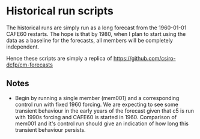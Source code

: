 Historical run scripts
============================================================================

The historical runs are simply run as a long forecast from the 1960-01-01 CAFE60 restarts. The hope is that by 1980, when I plan to start using the data as a baseline for the forecasts, all members will be completely independent. 

Hence these scripts are simply a replica of https://github.com/csiro-dcfp/cm-forecasts


Notes
----------------------------------------------------------------------

* Begin by running a single member (mem001) and a corresponding control run with fixed 1960 forcing. We are expecting to see some transient behaviour in the early years of the forecast given that c5 is run with 1990s forcing and CAFE60 is started in 1960. Comparison of mem001 and it's control run should give an indication of how long this transient behaviour persists.


